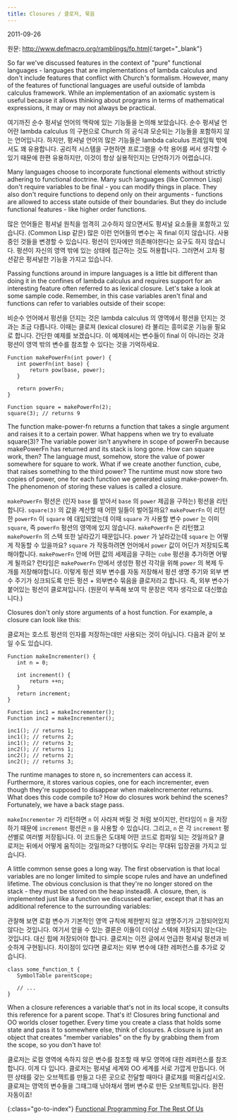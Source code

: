 ```yaml
---
title: Closures / 클로저, 묶음
---
```


2011-09-26

원문: <http://www.defmacro.org/ramblings/fp.html>{:target="_blank"}

So far we've discussed features in the context of "pure" functional languages - languages that are implementations of lambda calculus and don't include features that conflict with Church's formalism. However, many of the features of functional languages are useful outside of lambda calculus framework. While an implementation of an axiomatic system is useful because it allows thinking about programs in terms of mathematical expressions, it may or may not always be practical. 

여기까진 순수 펑셔널 언어의 맥락에 있는 기능들을 논의해 보았습니다. 순수 펑셔널 언어란 lambda calculus 의 구현으로 Church 의 공식과 모순되는 기능들을 포함하지 않는 언어입니다. 하지만, 펑셔널 언어의 많은 기능들은 lambda calculus 프레임웍 밖에서도 꽤 유용합니다. 공리적 시스템을 구현하면 프로그램을 수학 용어를 써서 생각할 수 있기 때문에 한편 유용하지만, 이것이 항상 실용적인지는 단언하기가 어렵습니다. 

Many languages choose to incorporate functional elements without strictly adhering to functional doctrine. Many such languages (like Common Lisp) don't require variables to be final - you can modify things in place. They also don't require functions to depend only on their arguments - functions are allowed to access state outside of their boundaries. But they do include functional features - like higher order functions.

많은 언어들은 펑셔널 원칙을 엄격히 고수하지 않으면서도 펑셔널 요소들을 포함하고 있습니다. (Common Lisp 같은) 많은 이런 언어들의 변수는 꼭 final 이지 않습니다. 사용중인 것들을 변경할 수 있습니다. 펑션이 인자에만 의존해야한다는 요구도 하지 않습니다. 펑션이 자신의 영역 밖에 있는 상태에 접근하는 것도 허용합니다. 그러면서 고차 펑션같은 펑셔널한 기능을 가지고 있습니다.

Passing functions around in impure languages is a little bit different than doing it in the confines of lambda calculus and requires support for an interesting feature often referred to as lexical closure. Let's take a look at some sample code. Remember, in this case variables aren't final and functions can refer to variables outside of their scope:

비순수 언어에서 펑션을 던지는 것은 lambda calculus 의 영역에서 펑션을 던지는 것과는 조금 다릅니다. 이때는 클로져 (lexical closure) 라 불리는 흥미로운 기능을 필요로 합니다. 간단한 예제를 보겠습니다. 이 예제에서는 변수들이 final 이 아니라는 것과 펑션이 영역 밖의 변수를 참조할 수 있다는 것을 기억하세요.

    Function makePowerFn(int power) {
       int powerFn(int base) {
           return pow(base, power);
       }
    
       return powerFn;
    }
    
    Function square = makePowerFn(2);
    square(3); // returns 9

The function make-power-fn returns a function that takes a single argument and raises it to a certain power. What happens when we try to evaluate square(3)? The variable power isn't anywhere in scope of powerFn because makePowerFn has returned and its stack is long gone. How can square work, then? The language must, somehow, store the value of power somewhere for square to work. What if we create another function, cube, that raises something to the third power? The runtime must now store two copies of power, one for each function we generated using make-power-fn. The phenomenon of storing these values is called a closure.

`makePowerFn` 펑션은 (인자 `base` 를 받아서 `base` 의 `power` 제곱을 구하는) 펑션을 리턴합니다. `square(3)` 의 값을 계산할 때 어떤 일들이 벌어질까요? `makePowerFn` 이 리턴한 `powerFn` 이 `square` 에 대입되었는데 이때 `square` 가 사용할 변수 `power` 는 이미 `square`, 즉 `powerFn` 펑션의 영역에 있지 않습니다. `makePowerFn` 은 리턴했고 `makePowerFn` 의 스텍 또한 날라갔기 때문입니다. `power` 가 날라갔는데 `square` 는 어떻게 작동할 수 있을까요? `square` 가 작동하려면 언어에서 `power` 값이 어딘가 저장되도록 해야합니다. `makePowerFn` 안에 어떤 값의 세제곱을 구하는 `cube` 펑션을 추가하면 어떻게 될까요? 런타임은 `makePowerFn` 안에서 생성한 펑션 각각을 위해 `power` 의 복제 두 개를 저장해야합니다. 이렇게 펑션 외부 변수를 자동 저장해서 펑션 생명 주기와 외부 변수 주기가 싱크되도록 만든 펑션 + 외부변수 묶음을 클로저라고 합니다. 즉, 외부 변수가 붙어있는 펑션이 클로져입니다. (원문이 부족해 보여 막 문장은 역자 생각으로 대신했습니다.) 

Closures don't only store arguments of a host function. For example, a closure can look like this:

클로저는 호스트 펑션의 인자를 저장하는데만 사용되는 것이 아닙니다. 다음과 같이 보일 수도 있습니다.

    Function makeIncrementer() {
       int n = 0;
    
       int increment() {
           return ++n;
       }
       return increment;
    }
    
    Function inc1 = makeIncrementer();
    Function inc2 = makeIncrementer();
    
    inc1(); // returns 1;
    inc1(); // returns 2;
    inc1(); // returns 3;
    inc2(); // returns 1;
    inc2(); // returns 2;
    inc2(); // returns 3;

The runtime manages to store n, so incrementers can access it. Furthermore, it stores various copies, one for each incrementer, even though they're supposed to disappear when makeIncrementer returns. What does this code compile to? How do closures work behind the scenes? Fortunately, we have a back stage pass.

`makeIncrementer` 가 리턴하면 `n` 이 사라져 버릴 것 처럼 보이지만, 런타임이 `n` 을 저장하기 때문에 `increment` 펑션은 `n` 을 사용할 수 있습니다. 그리고, `n` 은 각 `increment` 펑션별로 여러벌 저장됩니다. 이 코드들은 도대체 어떤 코드로 컴파일 되는 것일까요? 클로저는 뒤에서 어떻게 움직이는 것일까요? 다행이도 우리는 무대뒤 입장권을 가지고 있습니다. 

A little common sense goes a long way. The first observation is that local variables are no longer limited to simple scope rules and have an undefined lifetime. The obvious conclusion is that they're no longer stored on the stack - they must be stored on the heap instead8. A closure, then, is implemented just like a function we discussed earlier, except that it has an additional reference to the surrounding variables:

관찰해 보면 로컬 변수가 기본적인 영역 규칙에 제한받지 않고 생명주기가 고정되어있지 않다는 것입니다. 여기서 얻을 수 있는 결론은 이들이 더이상 스텍에 저장되지 않는다는 것입니다. 대신 힙에 저장되어야 합니다. 클로저는 이전 글에서 언급한 펑셔널 펑션과 비슷하게 구현됩니다. 차이점이 있다면 클로저는 외부 변수에 대한 레퍼런스를 추가로 갖습니다. 

    class some_function_t {
       SymbolTable parentScope;
       
       // ...
    }

When a closure references a variable that's not in its local scope, it consults this reference for a parent scope. That's it! Closures bring functional and OO worlds closer together. Every time you create a class that holds some state and pass it to somewhere else, think of closures. A closure is just an object that creates "member variables" on the fly by grabbing them from the scope, so you don't have to!

클로저는 로컬 영역에 속하지 않은 변수를 참조할 때 부모 영역에 대한 레퍼런스를 참조합니다. 이게 다 입니다. 클로저는 펑셔널 세계와 OO 세계를 서로 가깝게 만듭니다. 어떤 상태를 갖는 오브젝트를 만들고 다른 곳으로 전달할 때마다 클로져를 떠올리십시오. 클로져는 영역의 변수들을 그때그때 낚아채서 멤버 변수로 만든 오브젝트입니다. 완전 자동이죠!


{:class="go-to-index"}
[Functional Programming For The Rest Of Us](index)
